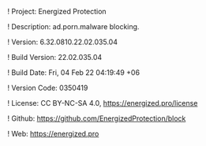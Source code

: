 ! Project: Energized Protection

! Description: ad.porn.malware blocking.

! Version: 6.32.0810.22.02.035.04

! Build Version: 22.02.035.04

! Build Date: Fri, 04 Feb 22 04:19:49 +06

! Version Code: 0350419

! License: CC BY-NC-SA 4.0, https://energized.pro/license

! Github: https://github.com/EnergizedProtection/block

! Web: https://energized.pro
